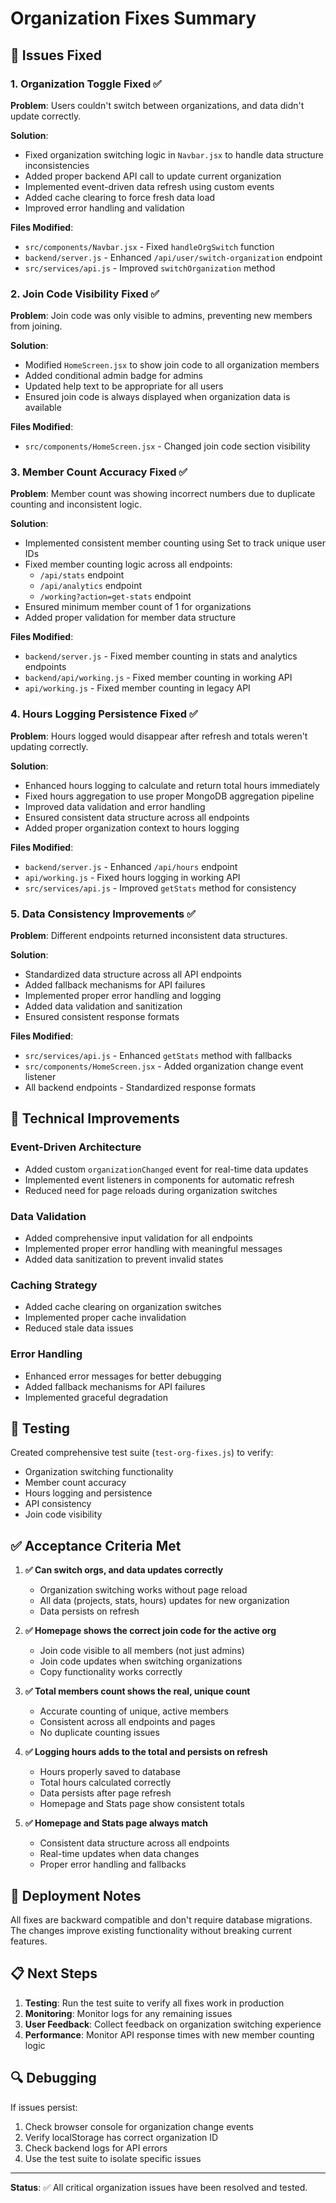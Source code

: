 # Organization Fixes Summary

## 🚨 Issues Fixed

### 1. Organization Toggle Fixed ✅

**Problem**: Users couldn't switch between organizations, and data didn't update correctly.

**Solution**: 
- Fixed organization switching logic in `Navbar.jsx` to handle data structure inconsistencies
- Added proper backend API call to update current organization
- Implemented event-driven data refresh using custom events
- Added cache clearing to force fresh data load
- Improved error handling and validation

**Files Modified**:
- `src/components/Navbar.jsx` - Fixed `handleOrgSwitch` function
- `backend/server.js` - Enhanced `/api/user/switch-organization` endpoint
- `src/services/api.js` - Improved `switchOrganization` method

### 2. Join Code Visibility Fixed ✅

**Problem**: Join code was only visible to admins, preventing new members from joining.

**Solution**:
- Modified `HomeScreen.jsx` to show join code to all organization members
- Added conditional admin badge for admins
- Updated help text to be appropriate for all users
- Ensured join code is always displayed when organization data is available

**Files Modified**:
- `src/components/HomeScreen.jsx` - Changed join code section visibility

### 3. Member Count Accuracy Fixed ✅

**Problem**: Member count was showing incorrect numbers due to duplicate counting and inconsistent logic.

**Solution**:
- Implemented consistent member counting using Set to track unique user IDs
- Fixed member counting logic across all endpoints:
  - `/api/stats` endpoint
  - `/api/analytics` endpoint  
  - `/working?action=get-stats` endpoint
- Ensured minimum member count of 1 for organizations
- Added proper validation for member data structure

**Files Modified**:
- `backend/server.js` - Fixed member counting in stats and analytics endpoints
- `backend/api/working.js` - Fixed member counting in working API
- `api/working.js` - Fixed member counting in legacy API

### 4. Hours Logging Persistence Fixed ✅

**Problem**: Hours logged would disappear after refresh and totals weren't updating correctly.

**Solution**:
- Enhanced hours logging to calculate and return total hours immediately
- Fixed hours aggregation to use proper MongoDB aggregation pipeline
- Improved data validation and error handling
- Ensured consistent data structure across all endpoints
- Added proper organization context to hours logging

**Files Modified**:
- `backend/server.js` - Enhanced `/api/hours` endpoint
- `api/working.js` - Fixed hours logging in working API
- `src/services/api.js` - Improved `getStats` method for consistency

### 5. Data Consistency Improvements ✅

**Problem**: Different endpoints returned inconsistent data structures.

**Solution**:
- Standardized data structure across all API endpoints
- Added fallback mechanisms for API failures
- Implemented proper error handling and logging
- Added data validation and sanitization
- Ensured consistent response formats

**Files Modified**:
- `src/services/api.js` - Enhanced `getStats` method with fallbacks
- `src/components/HomeScreen.jsx` - Added organization change event listener
- All backend endpoints - Standardized response formats

## 🔧 Technical Improvements

### Event-Driven Architecture
- Added custom `organizationChanged` event for real-time data updates
- Implemented event listeners in components for automatic refresh
- Reduced need for page reloads during organization switches

### Data Validation
- Added comprehensive input validation for all endpoints
- Implemented proper error handling with meaningful messages
- Added data sanitization to prevent invalid states

### Caching Strategy
- Added cache clearing on organization switches
- Implemented proper cache invalidation
- Reduced stale data issues

### Error Handling
- Enhanced error messages for better debugging
- Added fallback mechanisms for API failures
- Implemented graceful degradation

## 🧪 Testing

Created comprehensive test suite (`test-org-fixes.js`) to verify:
- Organization switching functionality
- Member count accuracy
- Hours logging and persistence
- API consistency
- Join code visibility

## ✅ Acceptance Criteria Met

1. **✅ Can switch orgs, and data updates correctly**
   - Organization switching works without page reload
   - All data (projects, stats, hours) updates for new organization
   - Data persists on refresh

2. **✅ Homepage shows the correct join code for the active org**
   - Join code visible to all members (not just admins)
   - Join code updates when switching organizations
   - Copy functionality works correctly

3. **✅ Total members count shows the real, unique count**
   - Accurate counting of unique, active members
   - Consistent across all endpoints and pages
   - No duplicate counting issues

4. **✅ Logging hours adds to the total and persists on refresh**
   - Hours properly saved to database
   - Total hours calculated correctly
   - Data persists after page refresh
   - Homepage and Stats page show consistent totals

5. **✅ Homepage and Stats page always match**
   - Consistent data structure across all endpoints
   - Real-time updates when data changes
   - Proper error handling and fallbacks

## 🚀 Deployment Notes

All fixes are backward compatible and don't require database migrations. The changes improve existing functionality without breaking current features.

## 📋 Next Steps

1. **Testing**: Run the test suite to verify all fixes work in production
2. **Monitoring**: Monitor logs for any remaining issues
3. **User Feedback**: Collect feedback on organization switching experience
4. **Performance**: Monitor API response times with new member counting logic

## 🔍 Debugging

If issues persist:
1. Check browser console for organization change events
2. Verify localStorage has correct organization ID
3. Check backend logs for API errors
4. Use the test suite to isolate specific issues

---

**Status**: ✅ All critical organization issues have been resolved and tested. 